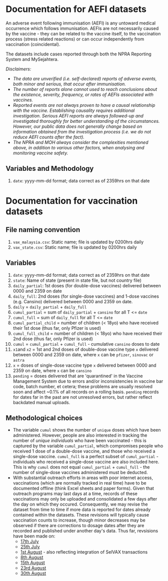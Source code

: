 # Documentation for AEFI datasets
An adverse event following immunisation (AEFI) is any untoward medical occurrence which follows immunisation. AEFIs are not necessarily caused by the vaccine - they can be related to the vaccine itself, to the vaccination process (stress related reactions) or can occur independently from vaccination (coincidental). 

The datasets include cases reported through both the NPRA Reporting System and MySejahtera.


_Disclaimers:_ 
- _The data are unverified (i.e. self-declared) reports of adverse events, both minor and serious, that occur after immunisation._
- _The number of reports alone cannot used to reach conclusions about the existence, severity, frequency, or rates of AEFIs associated with vaccines._
- _Reported events are not always proven to have a causal relationship with the vaccine. Establishing causality requires additional investigation. Serious AEFI reports are always followed-up and investigated thoroughly for better understanding of the circumstances. However, our public data does not generally change based on information obtained from the investigation process (i.e. we do not reduce AEFI counts after the fact)._
- _The NPRA and MOH always consider the complexities mentioned above, in addition to various other factors, when analysing and monitoring vaccine safety._


## Variables and Methodology

1) `date`: yyyy-mm-dd format; data correct as of 2359hrs on that date



# Documentation for vaccination datasets

## File naming convention

1) `vax_malaysia.csv`: Static name; file is updated by 0200hrs daily
2) `vax_state.csv`: Static name; file is updated by 0200hrs daily

## Variables

1) `date`: yyyy-mm-dd format; data correct as of 2359hrs on that date
2) `state`: Name of state (present in state file, but not country file)
3) `daily_partial`: 1st doses (for double-dose vaccines) delivered between 0000 and 2359 on date
4) `daily_full`: 2nd doses (for single-dose vaccines) and 1-dose vaccines (e.g. Cansino) delivered between 0000 and 2359 on date.
5) `daily` = `daily_partial` + `daily_full`
6) `cumul_partial` = sum of `daily_partial` + `cansino` for all T <= `date`
7) `cumul_full` = sum of `daily_full` for all T <= `date`
8) `cumul_partial_child` = number of children (< 18yo) who have received their 1st dose (thus far, only Pfizer is used)
9) `cumul_full_child` = number of children (< 18yo)  who have received their 2nd dose (thus far, only Pfizer is used)
10) `cumul` = `cumul_partial` + `cumul_full` - cumulative `cansino` doses to date
11) `x1`and `x2` = 1st and 2nd doses of double-dose vaccine type `x` delivered between 0000 and 2359 on date, where `x` can be `pfizer`, `sinovac` or `astra`
12) `x` = doses of single-dose vaccine type `x` delivered between 0000 and 2359 on date, where `x` can be `cansino`
13) `pending` = doses delivered that are 'quarantined' in the Vaccine Management System due to errors and/or inconsistencies in vaccine bar code, batch number, et cetera; these problems are usually resolved soon and affect ~0.1% of all records on a rolling basis. `pending` records for dates far in the past are not unresolved errors, but rather reflect backdated manual uploads.

## Methodological choices
+ The variable `cumul` shows the number of `unique` doses which have been administered. However, people are also interested in tracking the number of _unique individuals_ who have been vaccinated - this is captured by the variable `cumul_partial`, which compromises people who received 1 dose of a double-dose vaccine, and those who received a single-dose vaccine.  `cumul_full` is a perfect subset of `cumul_partial` - individuals who received a single-dose vaccine are also included here. This is why `cumul` does not equal `cumul_partial` + `cumul_full` - the number of single-dose vaccines administered must be deducted.
+ With substantial outreach efforts in areas with poor internet access, vaccinations (which are normally tracked in real time) have to be documented offline (think Excel sheets and paper forms). Given that outreach programs may last days at a time, records of these vaccinations may only be uploaded and consolidated a few days after the day on which they occured. Consequently, we may revise the dataset from time to time if more data is reported for dates already contained within the datasets. These revisions will typically cause vaccination counts to increase, though minor decreases may be observed if there are corrections to dosage dates after they are recorded and published under another day's data. Thus far, revsisions have been made on:
     + [17th July](https://github.com/CITF-Malaysia/citf-public/commit/2f3100bce891e34c660471ac4dc96dddb911e6eb#diff-61b43ea1f6043e3ce51f4264320ef8907ad059425fc3bcf7cc9f4c20fac3b025)
     + [25th July](https://github.com/CITF-Malaysia/citf-public/commit/1e49d7268e546c325e83fbd9ce4ca0b3c1186756#diff-61b43ea1f6043e3ce51f4264320ef8907ad059425fc3bcf7cc9f4c20fac3b025)
     + [1st August](https://github.com/CITF-Malaysia/citf-public/commit/14c8ab854257e369b6a43f9b7ae97f58c92cef42#diff-61b43ea1f6043e3ce51f4264320ef8907ad059425fc3bcf7cc9f4c20fac3b025) - also reflecting integration of SelVAX transactions
     + [8th August](https://github.com/CITF-Malaysia/citf-public/commit/8f6b68885e82a99de6040acb1cf33adafd360c64#diff-61b43ea1f6043e3ce51f4264320ef8907ad059425fc3bcf7cc9f4c20fac3b025)
     + [15th August](https://github.com/CITF-Malaysia/citf-public/commit/f9206aed251613c3492f7b9fa01bd8aaffd2c9d5)
     + [23rd August](https://github.com/CITF-Malaysia/citf-public/commit/238abf321bf0095cdf95f27e142e2603fe99861a)
     + [30th August](https://github.com/CITF-Malaysia/citf-public/commit/693ba64fd8c4f83a0869c1b03a5605f9e3755d2b)
